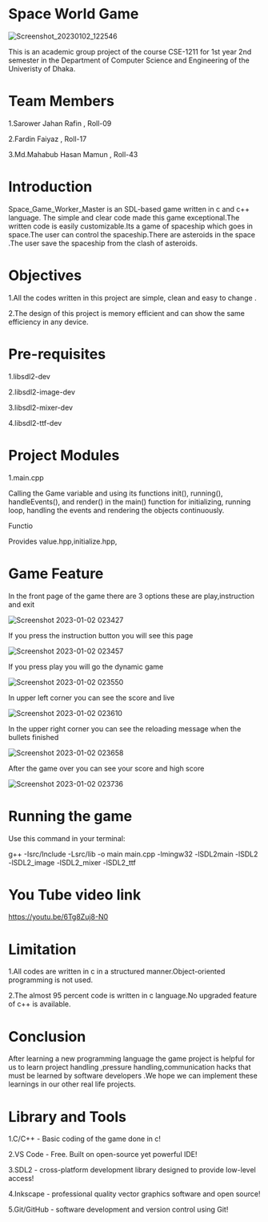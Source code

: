 # Space World Game
![Screenshot_20230102_122546](https://user-images.githubusercontent.com/102401671/210181191-c760712e-ef08-46b8-bf99-a1c40c233591.png)

 This is an academic group project of the course CSE-1211 for 1st year 2nd semester in the Department of Computer Science and Engineering of the Univeristy of Dhaka.
# Team Members
1.Sarower Jahan Rafin , Roll-09

2.Fardin Faiyaz , Roll-17

3.Md.Mahabub Hasan Mamun , Roll-43
# Introduction
Space_Game_Worker_Master is an SDL-based game written in c and c++ language. The simple and clear code made this game exceptional.The written code is easily customizable.Its a game of spaceship which goes in space.The user can control the spaceship.There are asteroids in the space .The user save the spaceship from the clash of asteroids.
# Objectives
1.All the codes written in this project are simple, clean and easy to change .

2.The design of this project is memory efficient and can show the same efficiency in any device.

# Pre-requisites

1.libsdl2-dev

2.libsdl2-image-dev

3.libsdl2-mixer-dev

4.libsdl2-ttf-dev

# Project Modules

1.main.cpp

Calling the Game variable and using its functions init(), running(), handleEvents(), and render() in the main() function for initializing, running loop, handling the events and rendering the objects continuously.

Functio

Provides value.hpp,initialize.hpp,
# Game Feature

In the front page of the game there are 3 options these are play,instruction and exit

![Screenshot 2023-01-02 023427](https://user-images.githubusercontent.com/102401671/210184014-1ee5e00d-f3e5-42fd-80ab-c4223018cf68.png)

If you press the instruction button you will see this page

![Screenshot 2023-01-02 023457](https://user-images.githubusercontent.com/102401671/210184048-de34db16-8471-48d2-ac05-773f6cb2915e.png)

If you press play you will go the dynamic game

![Screenshot 2023-01-02 023550](https://user-images.githubusercontent.com/102401671/210184072-88dd83a3-5683-47a9-b7c3-e1640d24e6cc.png)

In upper left corner you can see the score and live

![Screenshot 2023-01-02 023610](https://user-images.githubusercontent.com/102401671/210184099-afe06bec-7b59-42c6-8af6-5cf319b6d6ec.png)

In the upper right corner you can see the reloading message when the bullets finished

![Screenshot 2023-01-02 023658](https://user-images.githubusercontent.com/102401671/210184131-12d7da62-6be2-4b59-8e6b-b3deb85d0d35.png)

After the game over you can see your score and high score

![Screenshot 2023-01-02 023736](https://user-images.githubusercontent.com/102401671/210184157-550fd6e3-8eda-4fd0-b2b3-0bce3dc5b425.png)

# Running the game

Use this command in your terminal:

g++ -Isrc/Include -Lsrc/lib -o main main.cpp -lmingw32 -lSDL2main -lSDL2 -lSDL2_image -lSDL2_mixer -lSDL2_ttf

# You Tube video link

https://youtu.be/6Tg8Zuj8-N0

# Limitation

1.All codes are written in c in a structured manner.Object-oriented programming is not used.

2.The almost 95 percent code is written in c language.No upgraded feature  of c++ is available.

# Conclusion

After learning a new programming language the game project is helpful for us to learn project handling ,pressure handling,communication hacks that must be learned by software developers .We hope we can implement these learnings in our other real life projects. 

# Library and Tools

1.C/C++ - Basic coding of the game done in c!

2.VS Code - Free. Built on open-source yet powerful IDE!

3.SDL2 - cross-platform development library designed to provide low-level access!

4.Inkscape - professional quality vector graphics software and open source!

5.Git/GitHub - software development and version control using Git!


